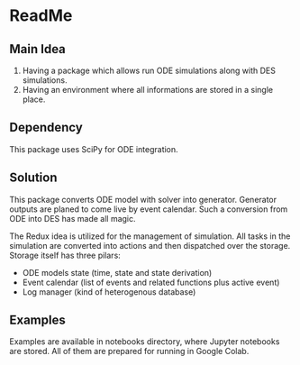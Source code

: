 # ReadMe

## Main Idea

1. Having a package which allows run ODE simulations along with DES simulations.
2. Having an environment where all informations are stored in a single place.

## Dependency 
This package uses SciPy for ODE integration. 

## Solution
This package converts ODE model with solver into generator. Generator outputs are planed to come live by event calendar.
Such a conversion from ODE into DES has made all magic.

The Redux idea is utilized for the management of simulation. All tasks in the simulation are converted into actions and then dispatched over the storage.
Storage itself has three pilars:

- ODE models state (time, state and state derivation)
- Event calendar (list of events and related functions plus active event)
- Log manager (kind of heterogenous database)

## Examples
Examples are available in notebooks directory, where Jupyter notebooks are stored. All of them are prepared for running in Google Colab.

